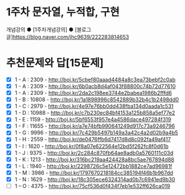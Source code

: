 1주차 문자열, 누적합, 구현
===

개념강의
● [1주차개념강의]
● [블로그글]https://blog.naver.com/jhc9639/222283814653

추천문제와 답[15문제]
===

- [X] 1 - A : 2309 - http://boj.kr/5cbef80aaad4484a8c3ea73bebf2c0ab
- [X] 1 - A : 2309 - http://boj.kr/6b0acb8d4af043f88800c74b72d77610
- [X] 1 - A : 2309 - http://boj.kr/2da2c198ee3744e2babea1986b2fffd6
- [X] 1 - B : 10808 - http://boj.kr/1a1898996c8542889b32b4c1b2498dd0
- [X] 1 - C : 2979 - http://boj.kr/4e97e76bb0dd438fba134d0aada1c531
- [X] 1 - D : 10988 - http://boj.kr/c7b230ec84bf4153a125b858a5ef77e2
- [X] 1 - E : 1159 - http://boj.kr/5bf6553f957e4a4586dace497284f319
- [X] 1 - F : 11655 - http://boj.kr/a7e74bfb990641249d917c73a9246796
- [X] 1 - G : 9996 - http://boj.kr/7c429b5497b149a3a42c4a2d02b9a4b5
- [X] 1 - H : 2559 - http://boj.kr/de0476ffb6d7417d8d8c092fa49af417
- [X] 1 - I : 1620 - http://boj.kr/0f8a07e622564e12bd5f262fc8f0d61b
- [X] 1 - J : 9375 - http://boj.kr/2c284c870fb64ae8adb0a5760111c03d
- [X] 1 - K : 1213 - http://boj.kr/316bc219aa424428a8bc5ae767894d88
- [X] 1 - L : 1940 - http://boj.kr/2298726c5e12472bb1882ce7ad96981f
- [X] 1 - M : 3986 - http://boj.kr/1797670218184cc385194f46b1b967dd
- [X] 1 - N : 1629 - http://boj.kr/18c305ece6324314ad0b7c6941ed9b30
- [ ] 1 – O : 4375 - http://boj.kr/75cf536d0f434f7eb1e532ff626ca019